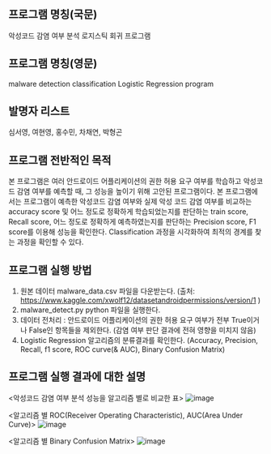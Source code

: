 ## 프로그램 명칭(국문)
악성코드 감염 여부 분석 로지스틱 회귀 프로그램

## 프로그램 명칭(영문)
malware detection classification Logistic Regression program

## 발명자 리스트
심서영, 여현영, 홍수민, 차채연, 박형곤

## 프로그램 전반적인 목적
본 프로그램은 여러 안드로이드 어플리케이션의 권한 허용 요구 여부를 학습하고 악성코드 감염 여부를 예측할 때, 그 성능을 높이기 위해 고안된 프로그램이다. 본 프로그램에서는 프로그램이 예측한 악성코드 감염 여부와 실제 악성 코드 감염 여부를 비교하는 accuracy score 및 어느 정도로 정확하게 학습되었는지를 판단하는 train score, Recall score, 어느 정도로 정확하게 예측하였는지를 판단하는 Precision score, F1 score를 이용해 성능을 확인한다. Classification 과정을 시각화하여 최적의 경계를 찾는 과정을 확인할 수 있다.

## 프로그램 실행 방법
1. 원본 데이터 malware_data.csv 파일을 다운받는다. (출처: https://www.kaggle.com/xwolf12/datasetandroidpermissions/version/1 )
2. malware_detect.py python 파일을 실행한다.
3. 데이터 전처리 : 안드로이드 어플리케이션의 권한 허용 요구 여부가 전부 True이거나 False인 항목들을 제외한다. (감염 여부 판단 결과에 전혀 영향을 미치지 않음)
4. Logistic Regression 알고리즘의 분류결과를 확인한다.
(Accuracy, Precision, Recall, f1 score, ROC curve(& AUC), Binary Confusion Matrix)

## 프로그램 실행 결과에 대한 설명
<악성코드 감염 여부 분석 성능을 알고리즘 별로 비교한 표>
![image](https://user-images.githubusercontent.com/88702793/129666974-33622d68-831f-4e6a-83ef-75685cb32b4c.png)

<알고리즘 별 ROC(Receiver Operating Characteristic), AUC(Area Under Curve)>
![image](https://user-images.githubusercontent.com/88702793/129682073-945de54f-0a75-4bdd-9425-54d1ad185b0a.png)

<알고리즘 별 Binary Confusion Matrix>
![image](https://user-images.githubusercontent.com/88702736/130545162-538bd7cc-e36d-4133-99f3-2d685c365ef5.png)
